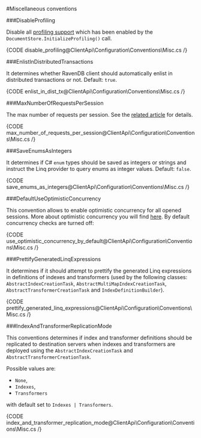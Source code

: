 ﻿#Miscellaneous conventions

###DisableProfiling

Disable all [profiling support](../../how-to/enable-profiling) which has been enabled by the `DocumentStore.InitializeProfiling()` call.

{CODE disable_profiling@ClientApi\Configuration\Conventions\Misc.cs /}

###EnlistInDistributedTransactions

It determines whether RavenDB client should automatically enlist in distributed transactions or not. Default: `true`.

{CODE enlist_in_dist_tx@ClientApi\Configuration\Conventions\Misc.cs /}

###MaxNumberOfRequestsPerSession

The max number of requests per session. See the [related article](../../session/configuration/how-to-change-maximum-number-of-requests-per-session) for details.

{CODE max_number_of_requests_per_session@ClientApi\Configuration\Conventions\Misc.cs /}

###SaveEnumsAsIntegers

It determines if C# `enum` types should be saved as integers or strings and instruct the Linq provider to query enums as integer values. Default: `false`.

{CODE save_enums_as_integers@ClientApi\Configuration\Conventions\Misc.cs /}

###DefaultUseOptimisticConcurrency

This convention allows to enable optimistic concurrency for all opened sessions. More about optimistic concurrency you will find [here](../../session/configuration/how-to-enable-optimistic-concurrency).
By default concurrency checks are turned off:

{CODE use_optimistic_concurrency_by_default@ClientApi\Configuration\Conventions\Misc.cs /}

###PrettifyGeneratedLinqExpressions

It determines if it should attempt to prettify the generated Linq expressions in definitions of indexes and transformers (used by the following classes: `AbstractIndexCreationTask`, `AbstractMultiMapIndexCreationTask`, `AbstractTransformerCreationTask` and `IndexDefinitionBuilder`).

{CODE prettify_generated_linq_expressions@ClientApi\Configuration\Conventions\Misc.cs /}

###IndexAndTransformerReplicationMode

This conventions determines if index and transformer definitions should be replicated to destination servers when indexes and transformers are deployed using the `AbstractIndexCreationTask` and `AbstractTransformerCreationTask`. 

Possible values are:

- `None`,
- `Indexes`,
- `Transformers`

with default set to `Indexes | Transformers`.

{CODE index_and_transformer_replication_mode@ClientApi\Configuration\Conventions\Misc.cs /}
